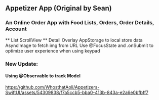 ## Appetizer App (Original by Sean)

### An Online Order App with Food Lists, Orders, Order Details, Account
** List ScrollView ** 
Detail Overlay
AppStorage to local store data
AsyncImage to fetch img from URL
Use @FocusState and .onSubmit to optimize user experience when using keypad

### New Update:
#### Using @Observable to track Model


https://github.com/WhosthatAoli/Appetizers-SwiftUI/assets/54309838/f7a5ccb5-bba0-413b-843a-e2a6e0bfbff7






